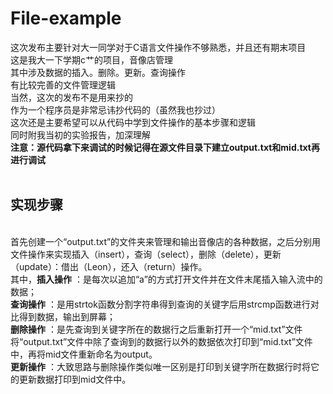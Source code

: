 # File-example
这次发布主要针对大一同学对于C语言文件操作不够熟悉，并且还有期末项目<br/>
这是我大一下学期c艹的项目，音像店管理<br/>
其中涉及数据的插入。删除。更新。查询操作<br/>
有比较完善的文件管理逻辑<br/>
当然，这次的发布不是用来抄的<br/>
作为一个程序员是非常忌讳抄代码的（虽然我也抄过）<br/>
这次还是主要希望可以从代码中学到文件操作的基本步骤和逻辑<br/>
同时附我当初的实验报告，加深理解<br/>
<strong>注意：源代码拿下来调试的时候记得在源文件目录下建立output.txt和mid.txt再进行调试</strong>
<br/><br/><strong></strong>
<h2>实现步骤</h2><br/>
首先创建一个“output.txt”的文件夹来管理和输出音像店的各种数据，之后分别用文件操作来实现插入（insert），查询（select），删除（delete），更新（update）：借出（Leon），还入（return）操作。<br/>
其中，<strong>插入操作</strong> ：是每次以追加“a”的方式打开文件并在文件末尾插入输入流中的数据；<br/>
<strong>查询操作</strong> ：是用strtok函数分割字符串得到查询的关键字后用strcmp函数进行对比得到数据，输出到屏幕；<br/>
<strong>删除操作</strong> ：是先查询到关键字所在的数据行之后重新打开一个“mid.txt”文件将“output.txt”文件中除了查询到的数据行以外的数据依次打印到“mid.txt”文件中，再将mid文件重新命名为output。<br/>
<strong>更新操作</strong> ：大致思路与删除操作类似唯一区别是打印到关键字所在数据行时将它的更新数据打印到mid文件中。<br/>


